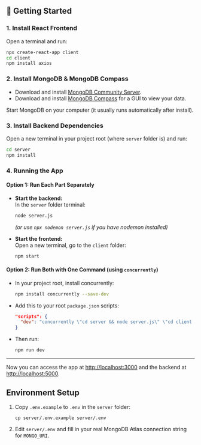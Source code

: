
## 🚀 Getting Started

### 1. Install React Frontend

Open a terminal and run:
```bash
npx create-react-app client
cd client
npm install axios
```

### 2. Install MongoDB & MongoDB Compass

- Download and install [MongoDB Community Server](https://www.mongodb.com/try/download/community).
- Download and install [MongoDB Compass](https://www.mongodb.com/try/download/compass) for a GUI to view your data.

Start MongoDB on your computer (it usually runs automatically after install).

### 3. Install Backend Dependencies

Open a new terminal in your project root (where `server` folder is) and run:
```bash
cd server
npm install
```

### 4. Running the App

#### Option 1: Run Each Part Separately

- **Start the backend:**  
  In the `server` folder terminal:
  ```bash
  node server.js
  ```
  *(or use `npx nodemon server.js` if you have nodemon installed)*

- **Start the frontend:**  
  Open a new terminal, go to the `client` folder:
  ```bash
  npm start
  ```

#### Option 2: Run Both with One Command (using `concurrently`)

- In your project root, install concurrently:
  ```bash
  npm install concurrently --save-dev
  ```
- Add this to your root `package.json` scripts:
  ```json
  "scripts": {
    "dev": "concurrently \"cd server && node server.js\" \"cd client && npm start\""
  }
  ```
- Then run:
  ```bash
  npm run dev
  ```

---

Now you can access the app at [http://localhost:3000](http://localhost:3000) and the backend at [http://localhost:5000](http://localhost:5000).



## Environment Setup

1. Copy `.env.example` to `.env` in the `server` folder:
   ```
   cp server/.env.example server/.env
   ```
2. Edit `server/.env` and fill in your real MongoDB Atlas connection string for `MONGO_URI`.
